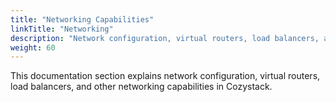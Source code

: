 ```yaml
---
title: "Networking Capabilities"
linkTitle: "Networking"
description: "Network configuration, virtual routers, load balancers, and other networking capabilities in Cozystack."
weight: 60
---
```


This documentation section explains network configuration, virtual routers, load balancers, and other networking capabilities in Cozystack.
